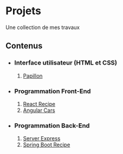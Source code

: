 # Projets
Une collection de mes travaux

## Contenus
* ### Interface utilisateur (HTML et CSS)
  1. [Papillon](https://github.com/jewathe/papillon)
* ### Programmation Front-End
  1. [React Recipe](https://github.com/jewathe/react-recipe)
  2. [Angular Cars](https://github.com/jewathe/angular-cars)
* ### Programmation Back-End
  1. [Server Express](https://github.com/jewathe/Projects/tree/main/server-express)
  2. [Spring Boot Recipe](https://github.com/jewathe/Projects/tree/main/spring-boot-recipe)

 

